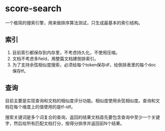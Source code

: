 # score-search
一个极简的搜索引擎，用来做排序算法测试，只生成最基本的索引结构。

## 索引
1. 目前索引都保存到内存里，不考虑持久化，不使用压缩。
2. 文档不考虑多field，用整篇文档建倒排索引。
3. 为了支持余弦相似度搜索，必须给每个token保存df，给倒排表里的每个doc保存tf。

## 查询
目前主要是实现查询和文档的相似度评分功能。相似度使用余弦相似度。查询和文档在每个维度上的值使用的是tf-idf。

搜索关键词是多个词复合的查询，返回的结果文档首先要包含查询中至少一个关键字，然后给所有匹配文档打分，按得分排序并返回前N个结果。


